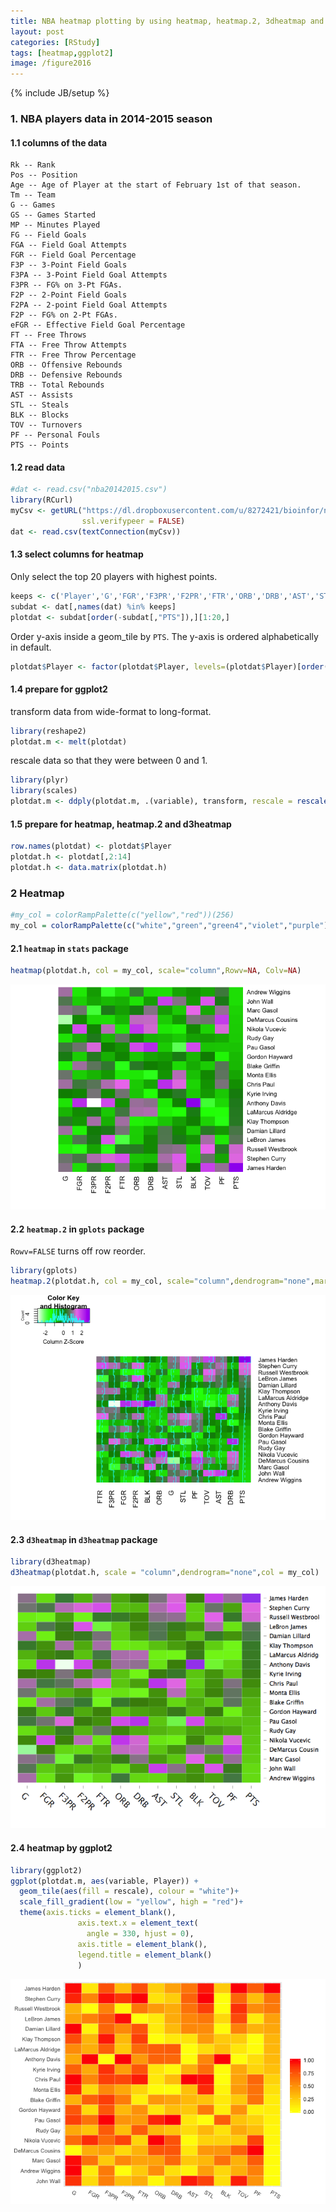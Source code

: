 ```yaml
---
title: NBA heatmap plotting by using heatmap, heatmap.2, 3dheatmap and ggplot2
layout: post
categories: [RStudy]
tags: [heatmap,ggplot2]
image: /figure2016
---
```

{% include JB/setup %}

### 1. NBA players data in 2014-2015 season

#### 1.1 columns of the data

```
Rk -- Rank
Pos -- Position
Age -- Age of Player at the start of February 1st of that season.
Tm -- Team
G -- Games
GS -- Games Started
MP -- Minutes Played
FG -- Field Goals
FGA -- Field Goal Attempts
FGR -- Field Goal Percentage
F3P -- 3-Point Field Goals
F3PA -- 3-Point Field Goal Attempts
F3PR -- FG% on 3-Pt FGAs.
F2P -- 2-Point Field Goals
F2PA -- 2-point Field Goal Attempts
F2P -- FG% on 2-Pt FGAs.
eFGR -- Effective Field Goal Percentage
FT -- Free Throws
FTA -- Free Throw Attempts
FTR -- Free Throw Percentage
ORB -- Offensive Rebounds
DRB -- Defensive Rebounds
TRB -- Total Rebounds
AST -- Assists
STL -- Steals
BLK -- Blocks
TOV -- Turnovers
PF -- Personal Fouls
PTS -- Points
```

#### 1.2 read data


```r
#dat <- read.csv("nba20142015.csv")
library(RCurl)
myCsv <- getURL("https://dl.dropboxusercontent.com/u/8272421/bioinfor/nba20142015.csv", 
                ssl.verifypeer = FALSE)
dat <- read.csv(textConnection(myCsv))
```

#### 1.3 select columns for heatmap

Only select the top 20 players with highest points.   


```r
keeps <- c('Player','G','FGR','F3PR','F2PR','FTR','ORB','DRB','AST','STL','BLK','TOV','PF','PTS')
subdat <- dat[,names(dat) %in% keeps]
plotdat <- subdat[order(-subdat[,"PTS"]),][1:20,]
```

Order y-axis inside a geom_tile by `PTS`. The y-axis is ordered alphabetically in default.    


```r
plotdat$Player <- factor(plotdat$Player, levels=(plotdat$Player)[order(plotdat$PTS)])
```

#### 1.4 prepare for ggplot2

transform data from wide-format to long-format.    


```r
library(reshape2)
plotdat.m <- melt(plotdat)
```

rescale data so that they were between 0 and 1.     


```r
library(plyr)
library(scales)
plotdat.m <- ddply(plotdat.m, .(variable), transform, rescale = rescale(value))
```

#### 1.5 prepare for heatmap, heatmap.2 and d3heatmap


```r
row.names(plotdat) <- plotdat$Player
plotdat.h <- plotdat[,2:14]
plotdat.h <- data.matrix(plotdat.h)
```

### 2 Heatmap


```r
#my_col = colorRampPalette(c("yellow","red"))(256)
my_col = colorRampPalette(c("white","green","green4","violet","purple"))(256)
```

#### 2.1 `heatmap` in `stats` package


```r
heatmap(plotdat.h, col = my_col, scale="column",Rowv=NA, Colv=NA)
```

![](/figure2016/heatmap1-1.png)


#### 2.2 `heatmap.2` in `gplots` package

`Rowv=FALSE` turns off row reorder.   


```r
library(gplots)
heatmap.2(plotdat.h, col = my_col, scale="column",dendrogram="none",margins = c(5, 10),Rowv=FALSE)
```

![](/figure2016/heatmap2-1.png)

#### 2.3 `d3heatmap` in `d3heatmap` package


```r
library(d3heatmap)
d3heatmap(plotdat.h, scale = "column",dendrogram="none",col = my_col)
```

![](/figure2016/heatmap3-1.png)

#### 2.4 heatmap by ggplot2


```r
library(ggplot2)
ggplot(plotdat.m, aes(variable, Player)) + 
  geom_tile(aes(fill = rescale), colour = "white")+
  scale_fill_gradient(low = "yellow", high = "red")+
  theme(axis.ticks = element_blank(), 
               axis.text.x = element_text(
                 angle = 330, hjust = 0),
               axis.title = element_blank(),
               legend.title = element_blank()
               )
```

![](/figure2016/heatmap4-1.png)
